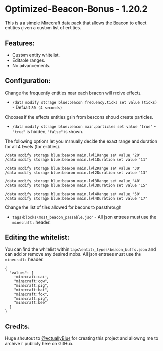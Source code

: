 
# Optimized-Beacon-Bonus - 1.20.2

This is a a simple Minecraft data pack that allows the Beacon to effect entities given a custom list of entities. 

## Features:

 - Custom entity whitelist.
 - Editable ranges.
 - No advancements.


## Configuration:

Change the frequently entities near each beacon will recive effects.
 - `/data modify storage blue:beacon frequency.ticks set value (ticks)` - Defualt `80 (4 seconds)`

Chooses if the effects entities gain from beacons should create particles.
 - `/data modify storage blue:beacon main.particles set value "true"` - `"true"` is hidden, `"false"` is shown.

The following options let you manually decide the exact range and duration for all 4 levels (for entities).
```
/data modify storage blue:beacon main.lvl1Range set value "20"
/data modify storage blue:beacon main.lvl1Duration set value "11"
```
```
/data modify storage blue:beacon main.lvl2Range set value "30"
/data modify storage blue:beacon main.lvl2Duration set value "13"
```
```
/data modify storage blue:beacon main.lvl3Range set value "40"
/data modify storage blue:beacon main.lvl3Duration set value "15"
```
```
/data modify storage blue:beacon main.lvl4Range set value "50"
/data modify storage blue:beacon main.lvl4Duration set value "17"
```

Change the list of tiles allowed for becons to passthrough
 - `tags\blocks\most_beacon_passable.json` - All json entrees must use the `minecraft:` header.

## Editing the whitelist:

You can find the whitelist within `tags\entity_types\beacon_buffs.json` and can add or remove any desired mobs. All json entrees must use the `minecraft:` header.
```
{
  "values": [
    "minecraft:cat",
    "minecraft:cow",
    "minecraft:pig",
    "minecraft:bat",
    "minecraft:fox",
    "minecraft:pig",
    "minecraft:bee"
  ]
}
```

## Credits:

Huge shoutout to [@ActuallyBlue](https://github.com/ActuallyBlue/) for creating this project and allowing me to archive it publicly here on GitHub. 

